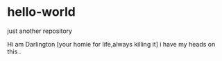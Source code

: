 # hello-world
just another repository 

Hi am Darlington  [your homie for life,always killing it]
i have my heads on this .
